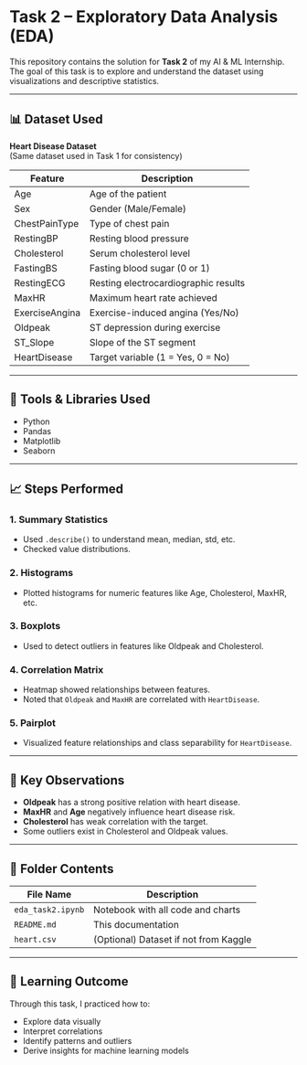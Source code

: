 # Task 2 – Exploratory Data Analysis (EDA)

This repository contains the solution for **Task 2** of my AI & ML Internship.  
The goal of this task is to explore and understand the dataset using visualizations and descriptive statistics.

---

## 📊 Dataset Used

**Heart Disease Dataset**  
(Same dataset used in Task 1 for consistency)

| Feature         | Description                            |
|-----------------|----------------------------------------|
| Age             | Age of the patient                     |
| Sex             | Gender (Male/Female)                   |
| ChestPainType   | Type of chest pain                     |
| RestingBP       | Resting blood pressure                 |
| Cholesterol     | Serum cholesterol level                |
| FastingBS       | Fasting blood sugar (0 or 1)           |
| RestingECG      | Resting electrocardiographic results   |
| MaxHR           | Maximum heart rate achieved            |
| ExerciseAngina  | Exercise-induced angina (Yes/No)       |
| Oldpeak         | ST depression during exercise          |
| ST_Slope        | Slope of the ST segment                |
| HeartDisease    | Target variable (1 = Yes, 0 = No)      |

---

## 🔧 Tools & Libraries Used

- Python
- Pandas
- Matplotlib
- Seaborn

---

## 📈 Steps Performed

### 1. **Summary Statistics**
- Used `.describe()` to understand mean, median, std, etc.
- Checked value distributions.

### 2. **Histograms**
- Plotted histograms for numeric features like Age, Cholesterol, MaxHR, etc.

### 3. **Boxplots**
- Used to detect outliers in features like Oldpeak and Cholesterol.

### 4. **Correlation Matrix**
- Heatmap showed relationships between features.
- Noted that `Oldpeak` and `MaxHR` are correlated with `HeartDisease`.

### 5. **Pairplot**
- Visualized feature relationships and class separability for `HeartDisease`.

---

## 🧠 Key Observations

- **Oldpeak** has a strong positive relation with heart disease.
- **MaxHR** and **Age** negatively influence heart disease risk.
- **Cholesterol** has weak correlation with the target.
- Some outliers exist in Cholesterol and Oldpeak values.

---

## 📝 Folder Contents

| File Name        | Description                          |
|------------------|--------------------------------------|
| `eda_task2.ipynb`| Notebook with all code and charts    |
| `README.md`      | This documentation                   |
| `heart.csv`      | (Optional) Dataset if not from Kaggle|

---

## 🎯 Learning Outcome

Through this task, I practiced how to:
- Explore data visually
- Interpret correlations
- Identify patterns and outliers
- Derive insights for machine learning models

